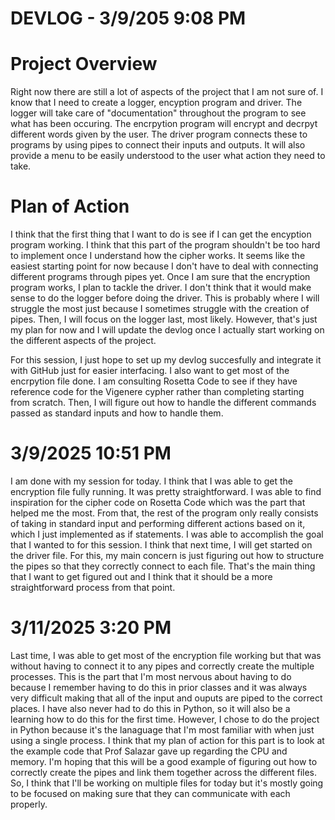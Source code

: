 # DEVLOG - 3/9/205 9:08 PM

# Project Overview
Right now there are still a lot of aspects of the project that I am not sure of. I know that I need to create a logger, encyption program and driver. The logger will take care of "documentation" throughout the program to see what has been occuring. The encrpytion program will encrypt and decrpyt different words given by the user. The driver program connects these to programs by using pipes to connect their inputs and outputs. It will also provide a menu to be easily understood to the user what action they need to take.

# Plan of Action
I think that the first thing that I want to do is see if I can get the encyption program working. I think that this part of the program shouldn't be too hard to implement once I understand how the cipher works. It seems like the easiest starting point for now because I don't have to deal with connecting different programs through pipes yet. Once I am sure that the encryption program works, I plan to tackle the driver. I don't think that it would make sense to do the logger before doing the driver. This is probably where I will struggle the most just because I sometimes struggle with the creation of pipes. Then, I will focus on the logger last, most likely. However, that's just my plan for now and I will update the devlog once I actually start working on the different aspects of the project. 


For this session, I just hope to set up my devlog succesfully and integrate it with GitHub just for easier interfacing. I also want to get most of the encrpytion file done. I am consulting Rosetta Code to see if they have reference code for the Vigenere cypher rather than completing starting from scratch. Then, I will figure out how to handle the different commands passed as standard inputs and how to handle them. 

# 3/9/2025 10:51 PM
I am done with my session for today. I think that I was able to get the encryption file fully running. It was pretty straightforward. I was able to find inspiration for the cipher code on Rosetta Code which was the part that helped me the most. From that, the rest of the program only really consists of taking in standard input and performing different actions based on it, which I just implemented as if statements. I was able to accomplish the goal that I wanted to for this session. I think that next time, I will get started on the driver file. For this, my main concern is just figuring out how to structure the pipes so that they correctly connect to each file. That's the main thing that I want to get figured out and I think that it should be a more straightforward process from that point.

# 3/11/2025 3:20 PM
Last time, I was able to get most of the encryption file working but that was without having to connect it to any pipes and correctly create the multiple processes. This is the part that I'm most nervous about having to do because I remember having to do this in prior classes and it was always very difficult making that all of the input and ouputs are piped to the correct places. I have also never had to do this in Python, so it will also be a learning how to do this for the first time. However, I chose to do the project in Python because it's the lanaguage that I'm most familiar with when just using a single process. I think that my plan of action for this part is to look at the example code that Prof Salazar gave up regarding the CPU and memory. I'm hoping that this will be a good example of figuring out how to correctly create the pipes and link them together across the different files. So, I think that I'll be working on multiple files for today but it's mostly going to be focused on making sure that they can communicate with each properly. 